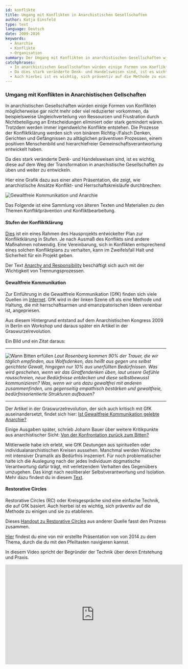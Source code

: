 ```yaml
---
id: konflikte
title: Umgang mit Konflikten in Anarchistischen Gesellschaften
author: Katja Einsfeld
type: text
language: Deutsch
date: 2009-2016
keywords:
  - Anarchie
  - Konflikte
  - Organisation
summary: Der Umgang mit Konflikten in anarchistischen Gesellschaften wird weder durch Willkür noch durch autoritäre Rechtsprechung geprägt sein. Dieser Text sammelt einige Materialien, die bei der Etablierung herrschaftsarmer Konzepte der Konfliktklärung helfen können.
catchphrases:
  - In anarchistischen Gesellschaften würden einige Formen von Konflikten möglicherweise gar nicht mehr oder viel reduzierter vorkommen, da beispielsweise Ungleichverteilung von Ressourcen und Frustration durch Nichtbeteiligung an Entscheidungen eliminiert oder stark gemindert wären.
  - Da dies stark veränderte Denk- und Handelsweisen sind, ist es wichtig, diese auf dem Weg der Transformation in anarchistische Gesellschaften zu üben und weiter zu entwickeln.
  - Auch hierbei ist es wichtig, sich präventiv auf die Methode zu einigen und sie zu etablieren.
---
```


### Umgang mit Konflikten in Anarchistischen Gellschaften

In anarchistischen Gesellschaften würden einige Formen von Konflikten möglicherweise gar nicht mehr oder viel reduzierter vorkommen, da beispielsweise Ungleichverteilung von Ressourcen und Frustration durch Nichtbeteiligung an Entscheidungen eliminiert oder stark gemindert wären. Trotzdem werden immer irgendwelche Konflikte entstehen. Die Prozesse der Konfliktklärung werden sich von binärem Richtig-/Falsch Denken, Gerichten und Gefängnissen zu alltäglichen präventiven Prozessen, einem positiven Menschenbild und hierarchiefreier Gemeinschaftsverantwortung entwickelt haben.

Da dies stark veränderte Denk- und Handelsweisen sind, ist es wichtig, diese auf dem Weg der Transformation in anarchistische Gesellschaften zu üben und weiter zu entwickeln.

Hier eine Grafik dazu aus einer alten Präsentation, die zeigt, wie anarchistische Ansätze Konflikt- und Herrschaftskreisläufe durchbrechen:

<img src="/images/a_gfk.jpg" alt="Gewaltfreie Kommunikation und Anarchie">

Das Folgende ist eine Sammlung von älteren Texten und Materialien zu den Themen Konfliktprävention und Konfliktbearbeitung.

#### Stufen der Konfliktklärung

<a href="/documents/konfliktklaerung.pdf" target="__blank">Dies</a> ist ein eines Rahmen des Hausprojekts entwickelter Plan zur Konfliktklärung in Stufen. Je nach Ausmaß des Konflikts sind andere Maßnahmen notwendig. Eine Vereinbarung, sich in Konflikten entsprechend eines solchen Konfliktplans zu verhalten, kann im Zweifelsfall Halt und Sicherheit für ein Projekt geben.

Der Text [Anarchy and Responsibility](/texte/responsibility) beschäftigt sich auch mit der Wichtigkeit von Trennungsprozessen.

#### Gewaltfreie Kommunikation

Zur Einführung in die Gewaltfreie Kommunikation (GfK) finden sich viele Quellen im <a href="https://de.wikipedia.org/wiki/Gewaltfreie_Kommunikation" target="__blank">Internet</a>. GfK wird in der linken Szene oft als eine Methode und Haltung, die mit herrschaftsarmen und emanzipatorischen Ideen vereinbar ist, angepriesen.

Aus diesem Hintergrund entstand auf dem Anarchistischen Kongress 2009 in Berlin ein Workshop und daraus später ein Artikel in der Graswurzelrevolution.

Ein Bild und ein Zitat daraus:

---

<img src="/images/bittecheck.png" alt="Wann Bitten erfüllen">

<cite>
Laut Rosenberg kommen 90% der Trauer, die wir täglich empfinden, aus
Wolfsdenken, das heißt aus gegen uns selbst gerichtete Gewalt, hingegen nur
10% aus unerfüllten Bedürfnissen. Was wird geschehen, wenn wir das
Giraffendenken üben, laut unsere Gefühle rausschreien, neue Bedürfnisse
entdecken und diese selbstbewusst kommunizieren? Was, wenn wir uns dazu
gewaltfrei mit anderen zusammenfinden, uns gegenseitig empathisch bestärken
und gewaltfreie, bedürfnisorientierte Strukturen aufbauen?
</cite>

---

Der Artikel in der Graswurzelrevolution, der sich auch kritisch mit GfK auseinandersetzt, findet sich hier: <a href="http://www.graswurzel.net/341/gfk.shtml" target="__blank">Ist Gewaltfreie Kommunikation gelebte Anarchie?</a>

Einige Ausgaben später, schrieb Johann Bauer über weitere Kritikpunkte aus anarchistischer Sicht: <a href="http://www.graswurzel.net/345/gfk.shtml" target="__blank">Von der Konfrontation zurück zum Bitten?</a>

Mittlerweile habe ich erlebt, wie GfK Deutungen aus spirituellen oder individualanarchistischen Kreisen aussehen. Manchmal werden Wünsche mit intensiver Dramatik als Bedürfnis inszeniert. Für noch problematischer halte ich die Auslegung nach der jedes Individuum dogmatische Verantwortung dafür trägt, mit verletzendem Verhalten des Gegenübers umzugehen. Das kingt nach neoliberaler Selbstverantwortung und Isolation. Mehr dazu findest du in diesem [Text](/texte/eso).


#### Restorative Circles

Restorative Circles (RC) oder Kreisgespräche sind eine einfache Technik, die auf GfK basiert. Auch hierbei ist es wichtig, sich präventiv auf die Methode zu einigen und sie zu etablieren.

Dieses <a href="/documents/rc-handout.pdf" target="__blank">Handout zu Restorative Circles</a> aus anderer Quelle fasst den Prozess zusammen.

<a href="/documents/kreis_gespraeche_2.svg" target="__blank">Hier</a> findest du eine von mir erstellte Präsentation von von 2014 zu dem Thema, durch die du mit den Pfeiltasten navigieren kannst.

In diesem Video spricht der Begründer der Technik über deren Entstehung und Praxis.

<iframe src="https://player.vimeo.com/video/7938621?portrait=0" width="555" height="312" frameborder="0" webkitallowfullscreen mozallowfullscreen allowfullscreen></iframe>

